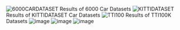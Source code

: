 ![6000CARDATASET](https://user-images.githubusercontent.com/10377875/209436311-71843d30-7040-4f24-a481-8fcea3bbc975.png)
Results of 6000 Car Datasets
![KITTIDATASET](https://user-images.githubusercontent.com/10377875/209436365-2c362913-946c-4afb-8f24-2dcaaf2d5090.png)
Results of KITTIDATASET Car Datasets
![TTI100](https://user-images.githubusercontent.com/10377875/209436411-b2981063-b331-40b7-97d6-66a33d1df463.png)
Results of TTI100K  Datasets
![image](https://user-images.githubusercontent.com/10377875/209436468-6ba26a51-b8fa-475c-87e8-6cbdece6d31e.png)
![image](https://user-images.githubusercontent.com/10377875/209436495-71c98eca-c58c-4455-b75a-a48a31ad9f53.png)
![image](https://user-images.githubusercontent.com/10377875/209436525-bc8737f1-d769-48ef-afbd-f17c90581f8c.png)

